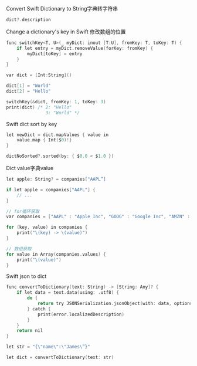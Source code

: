 Convert Swift Dictionary to String字典转字符串

```objectivec
dict?.description
```

Change a dictionary's key in Swift 修改数组的位置

```objectivec
func switchKey<T, U>(_ myDict: inout [T:U], fromKey: T, toKey: T) {
    if let entry = myDict.removeValue(forKey: fromKey) {
        myDict[toKey] = entry
    }
}

var dict = [Int:String]()

dict[1] = "World"
dict[2] = "Hello"

switchKey(&dict, fromKey: 1, toKey: 3)
print(dict) /* 2: "Hello"
               3: "World" */
```

Swift dict sort by key

```objectivec
let newDict = dict.mapValues { value in
    value.map { Int($0)!}
}

dictNoSorted?.sorted(by: { $0.0 < $1.0 })
```

Dict value字典value

```objectivec
let apple: String? = companies["AAPL”]

if let apple = companies["AAPL"] {
    // ...
}

// for循环获取
var companies = ["AAPL" : "Apple Inc", "GOOG" : "Google Inc", "AMZN" : "Amazon.com, Inc", "FB" : "Facebook Inc"]

for (key, value) in companies {
    print("\(key) -> \(value)")
}

// 数组获取
for value in Array(companies.values) {
    print("\(value)")
}
```

Swift json to dict

```objectivec
func convertToDictionary(text: String) -> [String: Any]? {
    if let data = text.data(using: .utf8) {
        do {
            return try JSONSerialization.jsonObject(with: data, options: []) as? [String: Any]
        } catch {
            print(error.localizedDescription)
        }
    }
    return nil
}

let str = "{\"name\":\"James\”}"

let dict = convertToDictionary(text: str)
```